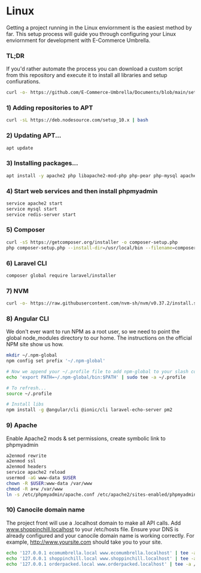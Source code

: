 # Linux

Getting a project running in the Linux enviornment is the easiest method by far. This setup process will guide you through configuring your Linux enviornment for development with E-Commerce Umbrella.

### TL;DR
If you'd rather automate the process you can download a custom script from this repository and execute it to install all libraries and setup confiurations.
```bash
curl -o- https://github.com/E-Commerce-Umbrella/Documents/blob/main/setup-linux-enviornment.sh | sudo -E bash -
```

### 1) Adding repositories to APT
```bash
curl -sL https://deb.nodesource.com/setup_10.x | bash
```
### 2) Updating APT...
```bash
apt update
```

### 3) Installing packages...
```bash
apt install -y apache2 php libapache2-mod-php php-pear php-mysql apache2-utils mysql-server curl php-cli php-mbstring php-curl git unzip nodejs redis-server
```

### 4) Start web services and then install phpmyadmin
```bash
service apache2 start
service mysql start
service redis-server start
```

### 5) Composer
```bash
curl -sS https://getcomposer.org/installer -o composer-setup.php
php composer-setup.php --install-dir=/usr/local/bin --filename=composer
```

### 6) Laravel CLI
```bash
composer global require laravel/installer
```

### 7) NVM
```bash
curl -o- https://raw.githubusercontent.com/nvm-sh/nvm/v0.37.2/install.sh | bash
```

### 8) Angular CLI
We don't ever want to run NPM as a root user, so we need to point the global node_modules directory to our home. The instructions on the official NPM site show us how.
```bash
mkdir ~/.npm-global
npm config set prefix '~/.npm-global'

# Now we append your ~/.profile file to add npm-global to your slash commands
echo 'export PATH=~/.npm-global/bin:$PATH' | sudo tee -a ~/.profile

# To refresh...
source ~/.profile

# Install libs
npm install -g @angular/cli @ionic/cli laravel-echo-server pm2
```

### 9) Apache
Enable Apache2 mods & set permissions, create symbolic link to phpmyadmin
```bash
a2enmod rewrite
a2enmod ssl
a2enmod headers
service apache2 reload
usermod -aG www-data $USER
chown -R $USER:www-data /var/www
chmod -R a+w /var/www
ln -s /etc/phpmyadmin/apache.conf /etc/apache2/sites-enabled/phpmyadmin.conf
```

### 10) Canocile domain name
The project front will use a .localhost domain to make all API calls. Add www.shoppinchill.localhost to your /etc/hosts file. Ensure your DNS is already configured and your canocile domain name is working correctly. For example, http://www.yoursite.com should take you to your site.
```bash
echo '127.0.0.1 ecomumbrella.local www.ecomumbrella.localhost' | tee -a /etc/hosts
echo '127.0.0.1 shoppinchill.local www.shoppinchill.localhost' | tee -a /etc/hosts
echo '127.0.0.1 orderpacked.local www.orderpacked.localhost' | tee -a /etc/hosts
```
